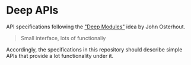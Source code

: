 # Deep APIs

API specifications following the ["Deep Modules"](https://web.stanford.edu/~ouster/cgi-bin/cs190-winter18/lecture.php?topic=modularDesign) idea by John Osterhout.

> Small interface, lots of functionaliy

Accordingly, the specifications in this repository should describe simple APIs that provide a lot functionality under it. 
